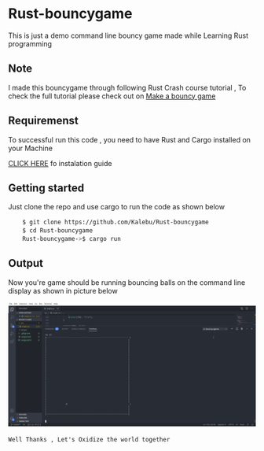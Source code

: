 # Rust-bouncygame
This is just a demo command line bouncy game  made while Learning Rust programming

## Note
I made this bouncygame through following Rust Crash course tutorial , 
To check the full tutorial please check out on [Make a bouncy game](https://www.snoyman.com/blog/2018/10/rust-crash-course-02-basics-of-ownership) 

## Requiremenst

To successful run this code , you need to have Rust and Cargo installed on your Machine 

[CLICK HERE](https://www.rust-lang.org/learn/get-started) fo instalation guide 


## Getting started 

Just clone the repo and use cargo to run the code as shown below 

```bash
    $ git clone https://github.com/Kalebu/Rust-bouncygame
    $ cd Rust-bouncygame
    Rust-bouncygame->$ cargo run 
```

## Output 
 
 Now you're game should be running bouncing balls on the command line 
 display as shown in picture below 

 ![Bouncing game](bouncing.png)


 ``Well Thanks , Let's Oxidize the world together``